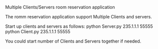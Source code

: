 Multiple Clients/Servers room reservation application

The romm reservation application support Multiple Clients and servers.

Start up clients and servers as follows:
python Server.py 235.1.1.1 55555 
python Client.py 235.1.1.1 55555

You could start number of Clients and Servers together if needed.
